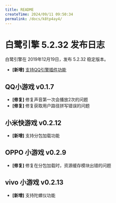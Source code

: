 ```yaml
---
title: README
createTime: 2024/09/11 09:50:34
permalink: /docs/k8tp4ay4/
---
```

# 白鹭引擎 5.2.32 发布日志
白鹭引擎在 2019年12月19日，发布 5.2.32 稳定版本。

- **[新增]** [支持QQ引擎插件功能](../../minigameqq/usePlugin/README.md)

## QQ小游戏 v0.1.7
- **[修复]** 修复声音第一次会播放2次的问题
- **[修复]** 修复获取用户路径拼写错误的问题

## 小米快游戏 v0.2.12
- **[新增]** 支持分包加载功能

## OPPO 小游戏 v0.2.9
- **[修复]** 修复在分包加载时，资源缓存模块出错的问题

## vivo 小游戏 v0.2.13
- **[新增]** 支持陀螺仪功能
